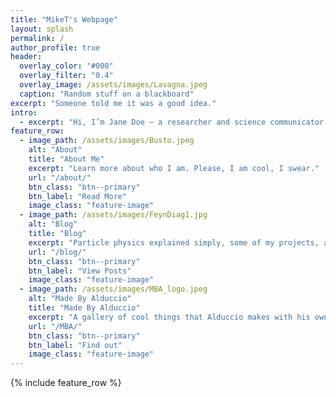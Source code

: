 ```yaml
---
title: "MikeT's Webpage"
layout: splash
permalink: /
author_profile: true
header:
  overlay_color: "#000"
  overlay_filter: "0.4"
  overlay_image: /assets/images/Lavagna.jpeg
  caption: "Random stuff on a blackboard"
excerpt: "Someone told me it was a good idea."
intro: 
  - excerpt: "Hi, I’m Jane Doe — a researcher and science communicator. I write about physics in simple terms, build small coding projects, and share resources for anyone curious about how the universe works."
feature_row:
  - image_path: /assets/images/Busto.jpeg
    alt: "About"
    title: "About Me"
    excerpt: "Learn more about who I am. Please, I am cool, I swear."
    url: "/about/"
    btn_class: "btn--primary"
    btn_label: "Read More"
    image_class: "feature-image"
  - image_path: /assets/images/FeynDiag1.jpg
    alt: "Blog"
    title: "Blog"
    excerpt: "Particle physics explained simply, some of my projects, and other stuff."
    url: "/blog/"
    btn_class: "btn--primary"
    btn_label: "View Posts"
    image_class: "feature-image"
  - image_path: /assets/images/MBA_logo.jpeg
    alt: "Made By Alduccio"
    title: "Made By Alduccio"
    excerpt: "A gallery of cool things that Alduccio makes with his own hands."
    url: "/MBA/"
    btn_class: "btn--primary"
    btn_label: "Find out"
    image_class: "feature-image"
---
```

{% include feature_row %}
